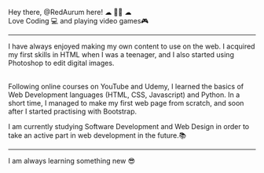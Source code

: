 Hey there, @RedAurum here! ☁ 👋🚀 ☁ <br>
Love Coding 💻 and playing video games🎮 
<hr>
I have always enjoyed making my own content to use on the web. I acquired my first skills in HTML when I was a teenager, and I also started using Photoshop to edit digital images. <br><br>


Following online courses on YouTube and Udemy, I learned the basics of Web Development languages (HTML, CSS, Javascript) and Python. In a short time, I managed to make my first web page from scratch, and soon after I started practising with Bootstrap. 

I am currently studying Software Development and Web Design in order to take an active part in web development in the future.📚
<hr>
I am always learning something new 😎
<!---
RedAurum/RedAurum is a ✨ special ✨ repository because its `README.md` (this file) appears on your GitHub profile.
You can click the Preview link to take a look at your changes.
--->
